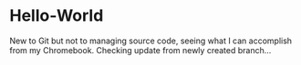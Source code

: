 # Hello-World
New to Git but not to managing source code, seeing what I can accomplish from my Chromebook.
Checking update from newly created branch...
